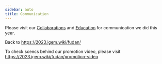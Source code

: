 ```yaml
---
sidebar: auto
title: Communication
---
```


Please visit our [Collaborations](https://2023.igem.wiki/fudan/collaborations) and [Education](https://2023.igem.wiki/fudan/education) for communication we did this year.

Back to https://2023.igem.wiki/fudan/

To check scencs behind our promotion video, please visit https://2023.igem.wiki/fudan/promotion-video